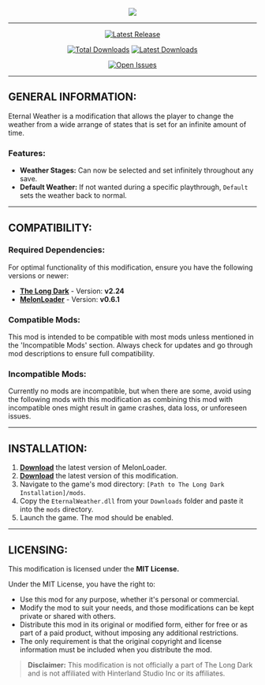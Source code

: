 <p align="center">
    <a href="#"><img src="https://raw.githubusercontent.com/Deaadman/EternalWeather/release/Images/MainHeading.png"></a>

---

<div align="center">

[![Latest Release](https://img.shields.io/github/v/release/Deaadman/EternalWeather?label=Latest%20Release&style=for-the-badge)](https://github.com/Deaadman/EternalWeather/releases/latest)

[![Total Downloads](https://img.shields.io/github/downloads/Deaadman/EternalWeather/total.svg?style=for-the-badge)](https://github.com/Deaadman/EternalWeather/releases)
[![Latest Downloads](https://img.shields.io/github/downloads/Deaadman/EternalWeather/latest/total.svg?style=for-the-badge)](https://github.com/Deaadman/EternalWeather/releases)

[![Open Issues](https://img.shields.io/github/issues/Deaadman/EternalWeather?style=for-the-badge)](https://github.com/Deaadman/EternalWeather/issues)

</div>

---

## GENERAL INFORMATION:

Eternal Weather is a modification that allows the player to change the weather from a wide arrange of states that is set for an infinite amount of time.

### Features:
- **Weather Stages:** Can now be selected and set infinitely throughout any save.
- **Default Weather:** If not wanted during a specific playthrough, `Default` sets the weather back to normal.

---

## COMPATIBILITY:

### Required Dependencies:
For optimal functionality of this modification, ensure you have the following versions or newer:

- [**The Long Dark**](https://store.steampowered.com/news/app/305620) - Version: **v2.24**  
- [**MelonLoader**](https://github.com/LavaGang/MelonLoader/releases) - Version: **v0.6.1**   

### Compatible Mods:

This mod is intended to be compatible with most mods unless mentioned in the 'Incompatible Mods' section. Always check for updates and go through mod descriptions to ensure full compatibility.

### Incompatible Mods:

Currently no mods are incompatible, but when there are some, avoid using the following mods with this modification as combining this mod with incompatible ones might result in game crashes, data loss, or unforeseen issues. 

---

## INSTALLATION:

1. [**Download**](https://github.com/LavaGang/MelonLoader/releases/latest/download/MelonLoader.Installer.exe) the latest version of MelonLoader.
2. [**Download**](https://github.com/Deaadman/EternalWeather/releases/latest/download/EternalWeather.dll) the latest version of this modification.
3. Navigate to the game's mod directory: `[Path to The Long Dark Installation]/mods`.
4. Copy the `EternalWeather.dll` from your `Downloads` folder and paste it into the `mods` directory.
5. Launch the game. The mod should be enabled.

---

## LICENSING:
This modification is licensed under the **MIT License.**

Under the MIT License, you have the right to:

- Use this mod for any purpose, whether it's personal or commercial.
- Modify the mod to suit your needs, and those modifications can be kept private or shared with others.
- Distribute this mod in its original or modified form, either for free or as part of a paid product, without imposing any additional restrictions.
- The only requirement is that the original copyright and license information must be included when you distribute the mod.

>**Disclaimer:** This modification is not officially a part of The Long Dark and is not affiliated with Hinterland Studio Inc or its affiliates.